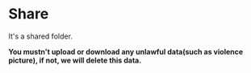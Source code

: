 # Share
It's a shared folder.

**You mustn't upload or download any unlawful data(such as violence picture), if not, we will delete this data.**
